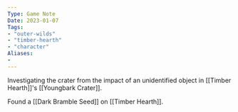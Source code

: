 ```yaml
---
Type: Game Note
Date: 2023-01-07
Tags:
- "outer-wilds"
- "timber-hearth"
- "character"
Aliases:
- 
---
```

Investigating the crater from the impact of an unidentified object in [[Timber Hearth]]'s [[Youngbark Crater]].

Found a [[Dark Bramble Seed]] on [[Timber Hearth]].